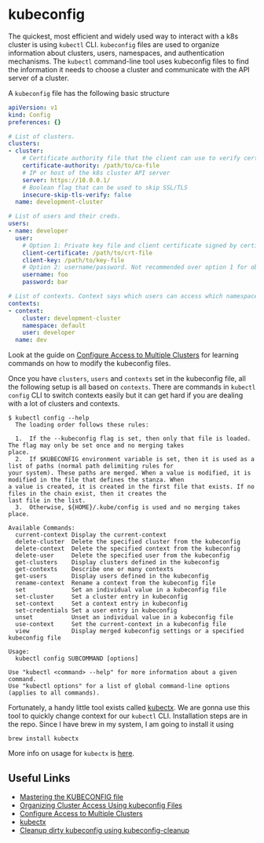 # kubeconfig

The quickest, most efficient and widely used way to interact with a k8s cluster is using `kubectl` CLI. `kubeconfig` files are used to organize information about clusters, users, namespaces, and authentication mechanisms. The `kubectl` command-line tool uses kubeconfig files to find the information it needs to choose a cluster and communicate with the API server of a cluster.

A `kubeconfig` file has the following basic structure
```yaml
apiVersion: v1
kind: Config
preferences: {}

# List of clusters.
clusters:
- cluster:
    # Certificate authority file that the client can use to verify cert from the server
    certificate-authority: /path/to/ca-file
    # IP or host of the k8s cluster API server
    server: https://10.0.0.1/
    # Boolean flag that can be used to skip SSL/TLS
    insecure-skip-tls-verify: false
  name: development-cluster

# List of users and their creds.
users:
- name: developer
  user:
    # Option 1: Private key file and client certificate signed by certificate-authority
    client-certificate: /path/to/crt-file
    client-key: /path/to/key-file
    # Option 2: username/password. Not recommended over option 1 for obvious reasons.
    username: foo
    password: bar

# List of contexts. Context says which users can access which namespaces on what clusters.
contexts:
- context:
    cluster: development-cluster
    namespace: default
    user: developer
  name: dev
```

Look at the guide on [Configure Access to Multiple Clusters](https://kubernetes.io/docs/tasks/access-application-cluster/configure-access-multiple-clusters/) for learning commands on how to modify the kubeconfig files.

Once you have `clusters`, `users` and `contexts` set in the kubeconfig file, all the following setup is all based on `contexts`. There are commands in `kubectl config` CLI to switch contexts easily but it can get hard if you are dealing with a lot of clusters and contexts. 

```
$ kubectl config --help
  The loading order follows these rules:

  1.  If the --kubeconfig flag is set, then only that file is loaded. The flag may only be set once and no merging takes
place.
  2.  If $KUBECONFIG environment variable is set, then it is used as a list of paths (normal path delimiting rules for
your system). These paths are merged. When a value is modified, it is modified in the file that defines the stanza. When
a value is created, it is created in the first file that exists. If no files in the chain exist, then it creates the
last file in the list.
  3.  Otherwise, ${HOME}/.kube/config is used and no merging takes place.

Available Commands:
  current-context Display the current-context
  delete-cluster  Delete the specified cluster from the kubeconfig
  delete-context  Delete the specified context from the kubeconfig
  delete-user     Delete the specified user from the kubeconfig
  get-clusters    Display clusters defined in the kubeconfig
  get-contexts    Describe one or many contexts
  get-users       Display users defined in the kubeconfig
  rename-context  Rename a context from the kubeconfig file
  set             Set an individual value in a kubeconfig file
  set-cluster     Set a cluster entry in kubeconfig
  set-context     Set a context entry in kubeconfig
  set-credentials Set a user entry in kubeconfig
  unset           Unset an individual value in a kubeconfig file
  use-context     Set the current-context in a kubeconfig file
  view            Display merged kubeconfig settings or a specified kubeconfig file

Usage:
  kubectl config SUBCOMMAND [options]

Use "kubectl <command> --help" for more information about a given command.
Use "kubectl options" for a list of global command-line options (applies to all commands).
```


Fortunately, a handy little tool exists called [kubectx](https://github.com/ahmetb/kubectx). We are gonna use this tool to quickly change context for our `kubectl` CLI. Installation steps are in the repo. Since I have brew in my system, I am going to install it using
```
brew install kubectx
```
More info on usage for `kubectx` is [here](../../Projects-and-Tools/kubectx/).

## Useful Links

- [Mastering the KUBECONFIG file](https://ahmet.im/blog/mastering-kubeconfig/)
- [Organizing Cluster Access Using kubeconfig Files](https://kubernetes.io/docs/concepts/configuration/organize-cluster-access-kubeconfig/)
- [Configure Access to Multiple Clusters](https://kubernetes.io/docs/tasks/access-application-cluster/configure-access-multiple-clusters/)
- [kubectx](https://github.com/ahmetb/kubectx)
- [Cleanup dirty kubeconfig using kubeconfig-cleanup](https://github.com/ashleyschuett/kubeconfig-cleanup)